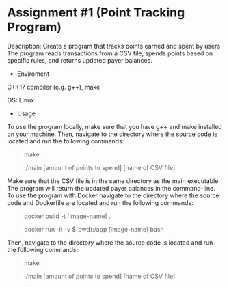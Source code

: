 # Assignment #1 (Point Tracking Program)

 
Description: Create a program that tracks points earned and spent by users. The program reads transactions from a CSV file, spends points based on specific rules, and returns updated payer balances. 

- Enviroment

C++17 compiler (e.g. g++), make 

OS: Linux 

- Usage

To use the program locally, make sure that you have g++ and make installed on your machine. Then, navigate to the directory where the source code is located and run the following commands: 

>make 

>./main [amount of points to spend] [name of CSV file] 

Make sure that the CSV file is in the same directory as the main executable. The program will return the updated payer balances in the command-line. 
To use the program with Docker navigate to the directory where the source code and Dockerfile are located and run the following commands: 

>docker build -t [image-name] . 

>docker run -it -v $(pwd):/app [image-name] bash 

Then, navigate to the directory where the source code is located and run the following commands: 

>make 

>./main [amount of points to spend] [name of CSV file] 
